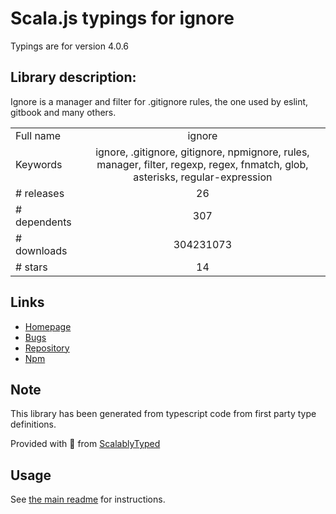 
# Scala.js typings for ignore

Typings are for version 4.0.6

## Library description:
Ignore is a manager and filter for .gitignore rules, the one used by eslint, gitbook and many others.

|                    |                 |
| ------------------ | :-------------: |
| Full name          | ignore |
| Keywords           | ignore, .gitignore, gitignore, npmignore, rules, manager, filter, regexp, regex, fnmatch, glob, asterisks, regular-expression |
| # releases         | 26 |
| # dependents       | 307 |
| # downloads        | 304231073 |
| # stars            | 14 |

## Links
- [Homepage](https://github.com/kaelzhang/node-ignore#readme)
- [Bugs](https://github.com/kaelzhang/node-ignore/issues)
- [Repository](https://github.com/kaelzhang/node-ignore)
- [Npm](https://www.npmjs.com/package/ignore)
    


## Note
This library has been generated from typescript code from first party type definitions.

Provided with :purple_heart: from [ScalablyTyped](https://github.com/oyvindberg/ScalablyTyped)

## Usage
See [the main readme](../../readme.md) for instructions.


